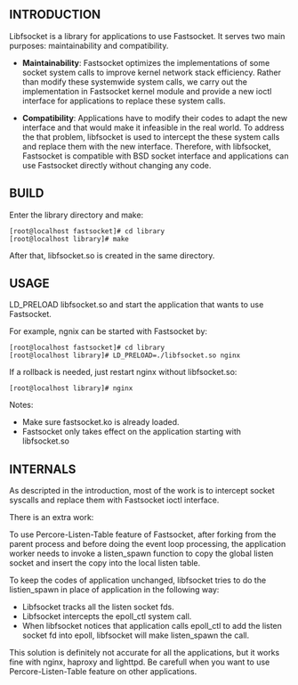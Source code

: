 ## INTRODUCTION ##

Libfsocket is a library for applications to use Fastsocket. It 
serves two main purposes: maintainability and compatibility.

* **Maintainability**: Fastsocket optimizes the implementations of 
some socket system calls to improve kernel network stack efficiency.
Rather than modify these systemwide system calls, we carry out the
implementation in Fastsocket kernel module and provide a new ioctl 
interface for applications to replace these system calls.

* **Compatibility**: Applications have to modify their codes to adapt
the new interface and that would make it infeasible in the real world.
To address the that problem, libfsocket is used to intercept the these 
system calls and replace them with the new interface. Therefore, 
with libfsocket, Fastsocket is compatible with BSD socket interface and
applications can use Fastsocket directly without changing any code.

## BUILD ##

Enter the library directory and make:

	[root@localhost fastsocket]# cd library
	[root@localhost library]# make

After that, libfsocket.so is created in the same directory.

## USAGE ##

LD_PRELOAD libfsocket.so and start the application that wants to use Fastsocket.

For example, ngnix can be started with Fastsocket by:

	[root@localhost fastsocket]# cd library
	[root@localhost library]# LD_PRELOAD=./libfsocket.so nginx

If a rollback is needed, just restart nginx without libfsocket.so:

	[root@localhost library]# nginx

Notes: 

* Make sure fastsocket.ko is already loaded. 
* Fastsocket only takes effect on the application starting with libfsocket.so


## INTERNALS ##

As descripted in the introduction, most of the work is to intercept 
socket syscalls and replace them with Fastsocket ioctl interface.

There is an extra work:

To use Percore-Listen-Table feature of Fastsocket, after forking from 
the parent process and before doing the event loop processing, the 
application worker needs to invoke a listen_spawn function to copy the 
global listen socket and insert the copy into the local listen table. 

To keep the codes of application unchanged, libfsocket tries to do 
the listien_spawn in place of application in the following way:

* Libfsocket tracks all the listen socket fds.
* Libfsocket intercepts the epoll_ctl system call.
* When libfsocket notices that application calls epoll_ctl to add the 
listen socket fd into epoll, libfsocket will make listen_spawn the call.

This solution is definitely not accurate for all the applications, but 
it works fine with nginx, haproxy and lighttpd. Be carefull when 
you want to use Percore-Listen-Table feature on other applications.
